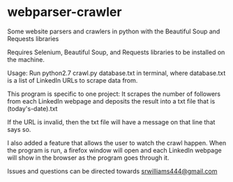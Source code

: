 # webparser-crawler
Some website parsers and crawlers in python with the Beautiful Soup and Requests libraries

Requires Selenium, Beautiful Soup, and Requests libraries to be installed on the machine.


Usage:  Run python2.7 crawl.py database.txt in terminal, where database.txt is a list of LinkedIn URLs to scrape data from.

This program is specific to one project: It scrapes the number of followers from each LinkedIn webpage and deposits the result into a txt file that is (today's-date).txt

If the URL is invalid, then the txt file will have a message on that line that says so.

I also added a feature that allows the user to watch the crawl happen.  When the program is run, a firefox window will open and each LinkedIn webpage will show in the browser as the program goes through it.

Issues and questions can be directed towards srwilliams444@gmail.com

